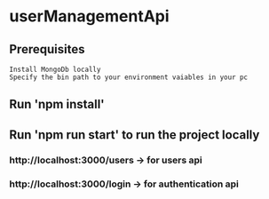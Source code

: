 # userManagementApi

## Prerequisites
    Install MongoDb locally
    Specify the bin path to your environment vaiables in your pc

## Run 'npm install'

## Run 'npm run start' to run the project locally

### http://localhost:3000/users -> for users api
### http://localhost:3000/login -> for authentication api